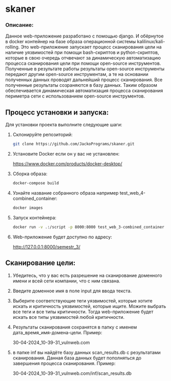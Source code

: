 # skaner

### Описание:
Данное web-приложение разработано с помощью django. И обёрнутое в docker контейнер на базе образа операционной системы kalilinux/kali-rolling. Это web-приложение запускает процесс сканирования цели на наличие уязвимостей при помощи bash-скриптов и python-скриптов, которые в свою очередь отчвечают за динамическую автоматизацию процесса сканирования цели при помощи open-source инструментов. Полученные в результате работы результаты open-source инструменты передают другим open-source инструментам, а те на основании полученных данных проводят дальнейший процесс сканирования. Все полученные результаты созраняются в базу данных. Таким образом обеспечивается динамическая автоматизация процесса сканирования периметра сети с использованием open-source инструментов.

## Процесс установки и запуска:
Для установки проекта выполните следующие шаги:

1. Склонируйте репозиторий:

    ```bash
    git clone https://github.com/JackoPrograms/skaner.git
    ```

2. Установите Docker если он у вас не установлен:

    https://www.docker.com/products/docker-desktop/

3. Сборка образа:

    ```bash
    docker-compose build
    ```

4. Узнайте название собранного образа например test_web_4-combined_container:

    ```bash
    docker images
    ```

5. Запуск контейнера:

    ```bash
    docker run -v .:/script -p 8000:8000 test_web_3-combined_container
    ```

6. Web-приложение будет доступно по адресу:

    http://127.0.0.1:8000/semestr_3/

## Сканирование цели:

1. Убедитесь, что у вас есть разрешение на сканирование доменного имени и всей сети компании, что с ним связана.

2. Введите доменное имя в поле input для ввода текста.

3. Выберите соответствующие теги уязвимостей, которые хотите искать и критичность уязвимостей, которые ищите. Можите выбрать все теги и все типы критичности. Тогда web-приложение будет искать все типы уязвимостей любой критичности.

4. Результаты сканирования сохранятся в папку с именем дата_время_имя-домена-цели. Пример:

    30-04-2024_10-39-31_vulnweb.com

5. в папке inf вы найдёте базу данных scan_results.db с результатами сканирования. Данная база данных будет пополняться до завершения процесса сканирования. Пример:

    30-04-2024_10-39-31_vulnweb.com/inf/scan_results.db
